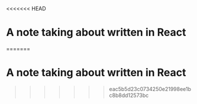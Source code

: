 <<<<<<< HEAD
# A note taking about written in React 
=======
# A note taking about written in React
>>>>>>> eac5b5d23c0734250e21998ee1bc8b8dd12573bc


